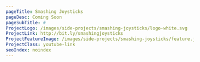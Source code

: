 ```yaml
---
pageTitle: Smashing Joysticks
pageDesc: Coming Soon
pageSubTitle: #
ProjectLogo: /images/side-projects/smashing-joysticks/logo-white.svg
ProjectLink: http://bit.ly/smashingjoysticks
ProjectFeatureImage: /images/side-projects/smashing-joysticks/feature.jpg
ProjectClass: youtube-link
seoIndex: noindex
---
```

